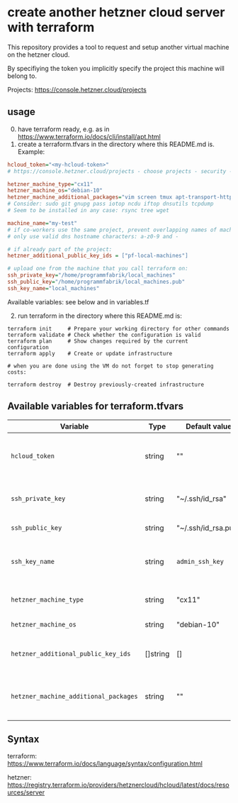 # create another hetzner cloud server with terraform

This repository provides a tool to request and setup another virtual machine on the hetzner cloud.

By specifiying the token you implicitly specify the project this machine will belong to.

Projects: https://console.hetzner.cloud/projects

## usage

0. have terraform ready, e.g. as in https://www.terraform.io/docs/cli/install/apt.html
1. create a terraform.tfvars in the directory where this README.md is. Example:

```ini
hcloud_token="<my-hcloud-token>"
# https://console.hetzner.cloud/projects - choose projects - security - api-token

hetzner_machine_type="cx11"
hetzner_machine_os="debian-10"
hetzner_machine_additional_packages="vim screen tmux apt-transport-https ca-certificates curl lsb-release"
# Consider: sudo git gnupg pass iotop ncdu iftop dnsutils tcpdump
# Seem to be installed in any case: rsync tree wget

machine_name="my-test"
# if co-workers use the same project, prevent overlapping names of machines.
# only use valid dns hostname characters: a-z0-9 and -

# if already part of the project:
hetzner_additional_public_key_ids = ["pf-local-machines"]

# upload one from the machine that you call terraform on:
ssh_private_key="/home/programmfabrik/local_machines"
ssh_public_key="/home/programmfabrik/local_machines.pub"
ssh_key_name="local_machines"
```

   Available variables: see below and in variables.tf

2. run terraform in the directory where this README.md is:

```
terraform init     # Prepare your working directory for other commands
terraform validate # Check whether the configuration is valid
terraform plan     # Show changes required by the current configuration
terraform apply    # Create or update infrastructure

# when you are done using the VM do not forget to stop generating costs:

terraform destroy  # Destroy previously-created infrastructure
```

## Available variables for terraform.tfvars

| Variable | Type | Default value | Description |
|----------|------|---------------|-------------|
| `hcloud_token` | string | "" | Defines the authentication token with which new machines are registered with the [hetzner cloud](https://www.hetzner.com/cloud) project - security - api-token |
| `ssh_private_key` | string | "~/.ssh/id_rsa" | Path to a private key on the host where you call terraform. Will be saved in the cloud and on the machines provisioned. |
| `ssh_public_key` | string | "~/.ssh/id_rsa.pub" | Like `ssh_private_key`, but the public part of the key. |
| `ssh_key_name` | string | `admin_ssh_key` | Choose an arbitrary unique name for the ssh key added to the hetzner cloud (the key found with ssh_private_key and ssh_public_key). |
| `hetzner_machine_type` | string | "cx11" | https://www.hetzner.com/cloud - prices. minimal: cx11, running easydb5: cx41 |
| `hetzner_machine_os` | string | "debian-10" | Defines the machine operating system to be installed. |
| `hetzner_additional_public_key_ids` | []string | [] | Adds public keys to the server that are already registered with hetzner in the project of the hcloud_token |
| `hetzner_machine_additional_packages` | string | "" | Defines additional packages that must be installed on the machine. Each package name must be separated by a space ` `. |

## Syntax

terraform: https://www.terraform.io/docs/language/syntax/configuration.html

hetzner: https://registry.terraform.io/providers/hetznercloud/hcloud/latest/docs/resources/server

